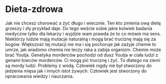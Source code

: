 # Dieta-zdrowa
Jak nie chcesz chorować a żyć długo i wiecznie. Ten kto zmienia ową dietę grzeszy i zły przykład daje. 
Do tego weźcie sobie jakie kolwiek badania medyczne tylko dla lekarzy i wyjdzie wam prawda że to co mówie ma sens. 
Niektórzy ludzie mają mutacje naturalną i mogą brać truciznę mają się za bogów. Większość tej mutacji nie ma i się pochoruje jak zażyje chemie to umrze, jak wiadomo chemia nie leczy raka a zabija organizm. Chemie może brać Youtja. 
Genetyka morderców pochodzi od dusz Youtja w ciała ludzi z genami łowców morderców. Ci mogą pić truciznę i żyć. To dlatego na ziemi są mordy ludzi. Problemy z wódą. Człowiek nigdy nie był stworzony do jedzenia mięsa jak i innych istot żywych. Człowiek jest stworzony do opracowania wiedzy i nauczania. 
